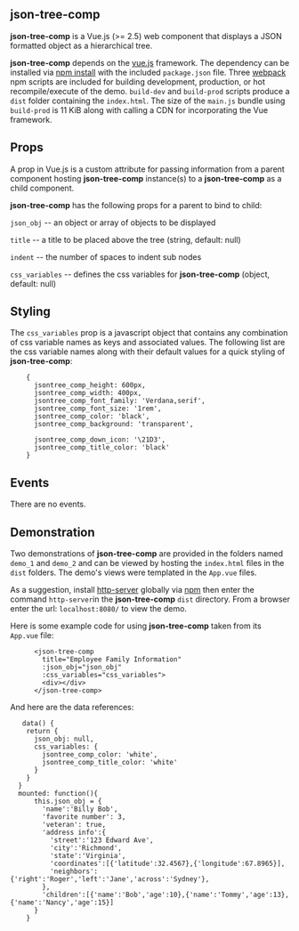 ## json-tree-comp

**json-tree-comp** is a Vue.js (>= 2.5) web component that displays a JSON formatted object as a hierarchical tree.  

**json-tree-comp** depends on the [vue.js](https://vuejs.org/ "Vue.js") framework.  The dependency can be installed via [npm install](https://docs.npmjs.com/cli/install.html "npm install") with the included `package.json` file. Three [webpack](https://webpack.js.org/concepts/) npm scripts are included for building  development, production, or hot recompile/execute of the demo.   `build-dev` and `build-prod` scripts produce  a `dist` folder containing the `index.html`.  The size of the `main.js` bundle using `build-prod` is 11 KiB along with calling a CDN for incorporating the Vue framework.

## Props

A prop in Vue.js is a custom attribute for passing information from a parent component hosting **json-tree-comp** instance(s) to a **json-tree-comp** as a child component. 

**json-tree-comp** has the following props for a parent to bind to child:

  `json_obj` -- an object or array of objects to be displayed

  `title` -- a title to be placed above the tree (string, default: null)

  `indent` --  the number of spaces to indent sub nodes

  `css_variables` -- defines the css variables for **json-tree-comp** (object, default: null)

## Styling

The `css_variables` prop is a javascript object that contains any combination of css variable names as keys and associated values.  The following list are the css variable names along with their default values for a quick styling of **json-tree-comp**:

```
    {
      jsontree_comp_height: 600px,
      jsontree_comp_width: 400px,
      jsontree_comp_font_family: 'Verdana,serif',
      jsontree_comp_font_size: '1rem',
      jsontree_comp_color: 'black',
      jsontree_comp_background: 'transparent',

      jsontree_comp_down_icon: '\21D3',
      jsontree_comp_title_color: 'black'
    }
```

## Events

There are no events.

## Demonstration

Two demonstrations of **json-tree-comp** are provided in the folders named `demo_1` and `demo_2` and can be viewed by hosting the `index.html` files in the `dist` folders.  The demo's views were templated in the `App.vue` files.

As a suggestion, install [http-server](https://www.npmjs.com/package/http-server "http-server") globally via [npm](https://www.npmjs.com/ "npm") then enter the command `http-server`in the **json-tree-comp** `dist` directory.  From a browser enter the url: `localhost:8080/` to view the demo.

Here is some example code for using **json-tree-comp** taken from its `App.vue` file:

```
      <json-tree-comp
        title="Employee Family Information"
        :json_obj="json_obj"
        :css_variables="css_variables">
        <div></div>
      </json-tree-comp>
```

And here are the data references:

```
   data() {
    return {
      json_obj: null,
      css_variables: {
        jsontree_comp_color: 'white',
        jsontree_comp_title_color: 'white'
      }
    }
  }
  mounted: function(){
      this.json_obj = {
        'name':'Billy Bob',
        'favorite number': 3,
        'veteran': true,
        'address info':{
          'street':'123 Edward Ave',
          'city':'Richmond',
          'state':'Virginia',
          'coordinates':[{'latitude':32.4567},{'longitude':67.8965}],
          'neighbors':{'right':'Roger','left':'Jane','across':'Sydney'},
        },
        'children':[{'name':'Bob','age':10},{'name':'Tommy','age':13},{'name':'Nancy','age':15}]
      }
    }
```

